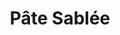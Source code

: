 ---
layout: recette
categories: [recettes]
hidden: true
lang: fr
title: Pâte Sablée
type: sucre
ingredients: 
  - nom: farine
    qte: 200
    unite: gr
  - nom: beurre
    qte: 140
    unite: gr
  - nom: sucre
    qte: 50
    unite: gr
  - nom: sel
    qte: 3
    unite: gr
  - nom: eau froide
    qte: 37
    unite: mL
  - nom: jus de citron
    qte: 3
    unite: mL
preconditions:
  - Mélanger l'eau et le jus de citron, réserver au frais
  - Le beurre doit être froid
etapes:
  - label: Préparation
    details:
      - Dans un saladier verser la farine, le sucre et le sel
      - Couper le beurre en petits dés
      - Ajouter le beurre sur la farine
      - Écraser les dés de beurre du bout des doigts
      - Frotter la pâte entre les mains jusqu'à l'obtention de petits bouts
      - Ajouter l'eau froide et le jus de citron
      - Former une boule
      - Sur le plan de travail, fraiser la boule une/deux fois
      - Former une boule et l'applatir un peu
      - Laisser reposer minimum 30 minutes au frigo
cuissonMinutes: 30
notes:
  - Ne pas trop travailler la pâte sinon elle va durcir a la cuisson
  - Fraiser une nouvelle fois la pâte si elle est trop friable
  - label: Gestes
    link: https://www.youtube.com/watch?v=6x3OldldC_g
---